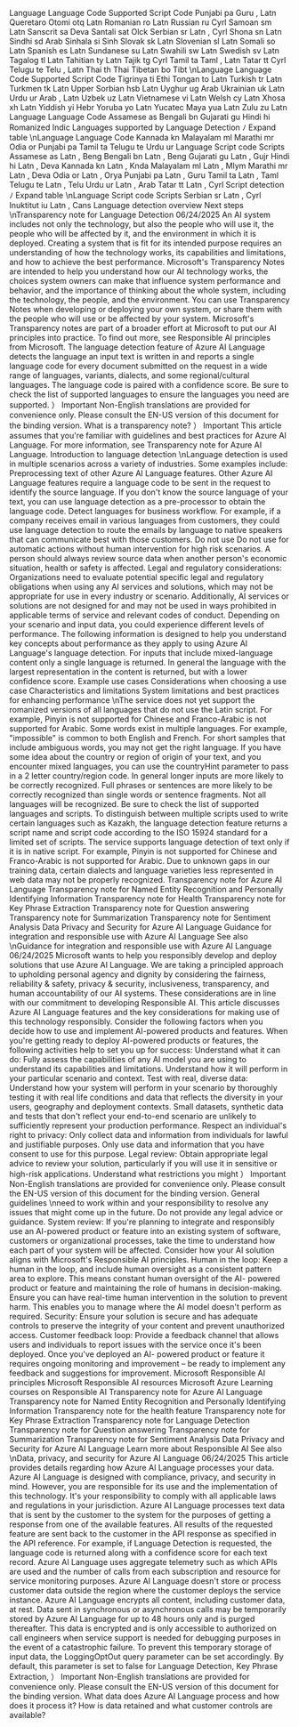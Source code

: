 Language
Language Code
Supported Script Code
Punjabi
pa
Guru , Latn
Queretaro Otomi
otq
Latn
Romanian
ro
Latn
Russian
ru
Cyrl
Samoan
sm
Latn
Sanscrit
sa
Deva
Santali
sat
Olck
Serbian
sr
Latn , Cyrl
Shona
sn
Latn
Sindhi
sd
Arab
Sinhala
si
Sinh
Slovak
sk
Latn
Slovenian
sl
Latn
Somali
so
Latn
Spanish
es
Latn
Sundanese
su
Latn
Swahili
sw
Latn
Swedish
sv
Latn
Tagalog
tl
Latn
Tahitian
ty
Latn
Tajik
tg
Cyrl
Tamil
ta
Taml , Latn
Tatar
tt
Cyrl
Telugu
te
Telu , Latn
Thai
th
Thai
Tibetan
bo
Tibt
\nLanguage
Language Code
Supported Script Code
Tigrinya
ti
Ethi
Tongan
to
Latn
Turkish
tr
Latn
Turkmen
tk
Latn
Upper Sorbian
hsb
Latn
Uyghur
ug
Arab
Ukrainian
uk
Latn
Urdu
ur
Arab , Latn
Uzbek
uz
Latn
Vietnamese
vi
Latn
Welsh
cy
Latn
Xhosa
xh
Latn
Yiddish
yi
Hebr
Yoruba
yo
Latn
Yucatec Maya
yua
Latn
Zulu
zu
Latn
Language
Language Code
Assamese
as
Bengali
bn
Gujarati
gu
Hindi
hi
Romanized Indic Languages supported by
Language Detection
ﾉ
Expand table
\nLanguage
Language Code
Kannada
kn
Malayalam
ml
Marathi
mr
Odia
or
Punjabi
pa
Tamil
ta
Telugu
te
Urdu
ur
Language
Script code
Scripts
Assamese
as
Latn , Beng
Bengali
bn
Latn , Beng
Gujarati
gu
Latn , Gujr
Hindi
hi
Latn , Deva
Kannada
kn
Latn , Knda
Malayalam
ml
Latn , Mlym
Marathi
mr
Latn , Deva
Odia
or
Latn , Orya
Punjabi
pa
Latn , Guru
Tamil
ta
Latn , Taml
Telugu
te
Latn , Telu
Urdu
ur
Latn , Arab
Tatar
tt
Latn , Cyrl
Script detection
ﾉ
Expand table
\nLanguage
Script code
Scripts
Serbian
sr
Latn , Cyrl
Inuktitut
iu
Latn , Cans
Language detection overview
Next steps
\nTransparency note for Language Detection
06/24/2025
An AI system includes not only the technology, but also the people who will use it, the people
who will be affected by it, and the environment in which it is deployed. Creating a system that
is fit for its intended purpose requires an understanding of how the technology works, its
capabilities and limitations, and how to achieve the best performance. Microsoft's Transparency
Notes are intended to help you understand how our AI technology works, the choices system
owners can make that influence system performance and behavior, and the importance of
thinking about the whole system, including the technology, the people, and the environment.
You can use Transparency Notes when developing or deploying your own system, or share
them with the people who will use or be affected by your system.
Microsoft's Transparency notes are part of a broader effort at Microsoft to put our AI principles
into practice. To find out more, see Responsible AI principles from Microsoft.
The language detection feature of Azure AI Language detects the language an input text is
written in and reports a single language code for every document submitted on the request in
a wide range of languages, variants, dialects, and some regional/cultural languages. The
language code is paired with a confidence score.
Be sure to check the list of supported languages to ensure the languages you need are
supported.
） Important
Non-English translations are provided for convenience only. Please consult the EN-US
version of this document for the binding version.
What is a transparency note?
） Important
This article assumes that you're familiar with guidelines and best practices for Azure AI
Language. For more information, see Transparency note for Azure AI Language.
Introduction to language detection
\nLanguage detection is used in multiple scenarios across a variety of industries. Some examples
include:
Preprocessing text of other Azure AI Language features. Other Azure AI Language
features require a language code to be sent in the request to identify the source
language. If you don't know the source language of your text, you can use language
detection as a pre-processor to obtain the language code.
Detect languages for business workflow. For example, if a company receives email in
various languages from customers, they could use language detection to route the emails
by language to native speakers that can communicate best with those customers.
Do not use
Do not use for automatic actions without human intervention for high risk scenarios. A
person should always review source data when another person's economic situation,
health or safety is affected.
Legal and regulatory considerations: Organizations need to evaluate potential specific legal
and regulatory obligations when using any AI services and solutions, which may not be
appropriate for use in every industry or scenario. Additionally, AI services or solutions are not
designed for and may not be used in ways prohibited in applicable terms of service and
relevant codes of conduct.
Depending on your scenario and input data, you could experience different levels of
performance. The following information is designed to help you understand key concepts
about performance as they apply to using Azure AI Language's language detection.
For inputs that include mixed-language content only a single language is returned. In
general the language with the largest representation in the content is returned, but with a
lower confidence score.
Example use cases
Considerations when choosing a use case
Characteristics and limitations
System limitations and best practices for enhancing
performance
\nThe service does not yet support the romanized versions of all languages that do not use
the Latin script. For example, Pinyin is not supported for Chinese and Franco-Arabic is not
supported for Arabic.
Some words exist in multiple languages. For example, "impossible" is common to both
English and French. For short samples that include ambiguous words, you may not get
the right language.
If you have some idea about the country or region of origin of your text, and you
encounter mixed languages, you can use the countryHint  parameter to pass in a 2 letter
country/region code.
In general longer inputs are more likely to be correctly recognized. Full phrases or
sentences are more likely to be correctly recognized than single words or sentence
fragments.
Not all languages will be recognized. Be sure to check the list of supported languages
and scripts.
To distinguish between multiple scripts used to write certain languages such as Kazakh,
the language detection feature returns a script name and script code according to the ISO
15924 standard
 for a limited set of scripts.
The service supports language detection of text only if it is in native script. For example,
Pinyin is not supported for Chinese and Franco-Arabic is not supported for Arabic.
Due to unknown gaps in our training data, certain dialects and language varieties less
represented in web data may not be properly recognized.
Transparency note for Azure AI Language
Transparency note for Named Entity Recognition and Personally Identifying Information
Transparency note for Health
Transparency note for Key Phrase Extraction
Transparency note for Question answering
Transparency note for Summarization
Transparency note for Sentiment Analysis
Data Privacy and Security for Azure AI Language
Guidance for integration and responsible use with Azure AI Language
See also
\nGuidance for integration and responsible
use with Azure AI Language
06/24/2025
Microsoft wants to help you responsibly develop and deploy solutions that use Azure AI
Language. We are taking a principled approach to upholding personal agency and dignity by
considering the fairness, reliability & safety, privacy & security, inclusiveness, transparency, and
human accountability of our AI systems. These considerations are in line with our commitment
to developing Responsible AI.
This article discusses Azure AI Language features and the key considerations for making use of
this technology responsibly. Consider the following factors when you decide how to use and
implement AI-powered products and features.
When you're getting ready to deploy AI-powered products or features, the following activities
help to set you up for success:
Understand what it can do: Fully assess the capabilities of any AI model you are using to
understand its capabilities and limitations. Understand how it will perform in your
particular scenario and context.
Test with real, diverse data: Understand how your system will perform in your scenario by
thoroughly testing it with real life conditions and data that reflects the diversity in your
users, geography and deployment contexts. Small datasets, synthetic data and tests that
don't reflect your end-to-end scenario are unlikely to sufficiently represent your
production performance.
Respect an individual's right to privacy: Only collect data and information from
individuals for lawful and justifiable purposes. Only use data and information that you
have consent to use for this purpose.
Legal review: Obtain appropriate legal advice to review your solution, particularly if you
will use it in sensitive or high-risk applications. Understand what restrictions you might
） Important
Non-English translations are provided for convenience only. Please consult the EN-US
version of this document for the binding version.
General guidelines
\nneed to work within and your responsibility to resolve any issues that might come up in
the future. Do not provide any legal advice or guidance.
System review: If you're planning to integrate and responsibly use an AI-powered
product or feature into an existing system of software, customers or organizational
processes, take the time to understand how each part of your system will be affected.
Consider how your AI solution aligns with Microsoft's Responsible AI principles.
Human in the loop: Keep a human in the loop, and include human oversight as a
consistent pattern area to explore. This means constant human oversight of the AI-
powered product or feature and maintaining the role of humans in decision-making.
Ensure you can have real-time human intervention in the solution to prevent harm. This
enables you to manage where the AI model doesn't perform as required.
Security: Ensure your solution is secure and has adequate controls to preserve the
integrity of your content and prevent unauthorized access.
Customer feedback loop: Provide a feedback channel that allows users and individuals to
report issues with the service once it's been deployed. Once you've deployed an AI-
powered product or feature it requires ongoing monitoring and improvement – be ready
to implement any feedback and suggestions for improvement.
Microsoft Responsible AI principles
Microsoft Responsible AI resources
Microsoft Azure Learning courses on Responsible AI
Transparency note for Azure AI Language
Transparency note for Named Entity Recognition and Personally Identifying Information
Transparency note for the health feature
Transparency note for Key Phrase Extraction
Transparency note for Language Detection
Transparency note for Question answering
Transparency note for Summarization
Transparency note for Sentiment Analysis
Data Privacy and Security for Azure AI Language
Learn more about Responsible AI
See also
\nData, privacy, and security for Azure AI
Language
06/24/2025
This article provides details regarding how Azure AI Language processes your data. Azure AI
Language is designed with compliance, privacy, and security in mind. However, you are
responsible for its use and the implementation of this technology. It's your responsibility to
comply with all applicable laws and regulations in your jurisdiction.
Azure AI Language processes text data that is sent by the customer to the system for the
purposes of getting a response from one of the available features.
All results of the requested feature are sent back to the customer in the API response as
specified in the API reference. For example, if Language Detection is requested, the
language code is returned along with a confidence score for each text record.
Azure AI Language uses aggregate telemetry such as which APIs are used and the
number of calls from each subscription and resource for service monitoring purposes.
Azure AI Language doesn't store or process customer data outside the region where the
customer deploys the service instance.
Azure AI Language encrypts all content, including customer data, at rest.
Data sent in synchronous or asynchronous calls may be temporarily stored by Azure AI
Language for up to 48 hours only and is purged thereafter. This data is encrypted and is
only accessible to authorized on call engineers when service support is needed for
debugging purposes in the event of a catastrophic failure. To prevent this temporary
storage of input data, the LoggingOptOut query parameter can be set accordingly. By
default, this parameter is set to false for Language Detection, Key Phrase Extraction,
） Important
Non-English translations are provided for convenience only. Please consult the EN-US
version of this document for the binding version.
What data does Azure AI Language process and
how does it process it?
How is data retained and what customer controls
are available?